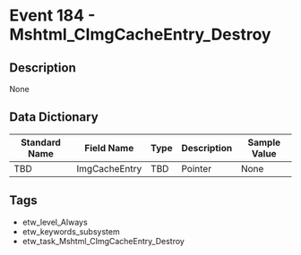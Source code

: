 # Event 184 - Mshtml_CImgCacheEntry_Destroy

## Description
None

## Data Dictionary
|Standard Name|Field Name|Type|Description|Sample Value|
|---|---|---|---|---|
|TBD|ImgCacheEntry|TBD|Pointer|None|None|

## Tags
* etw_level_Always
* etw_keywords_subsystem
* etw_task_Mshtml_CImgCacheEntry_Destroy